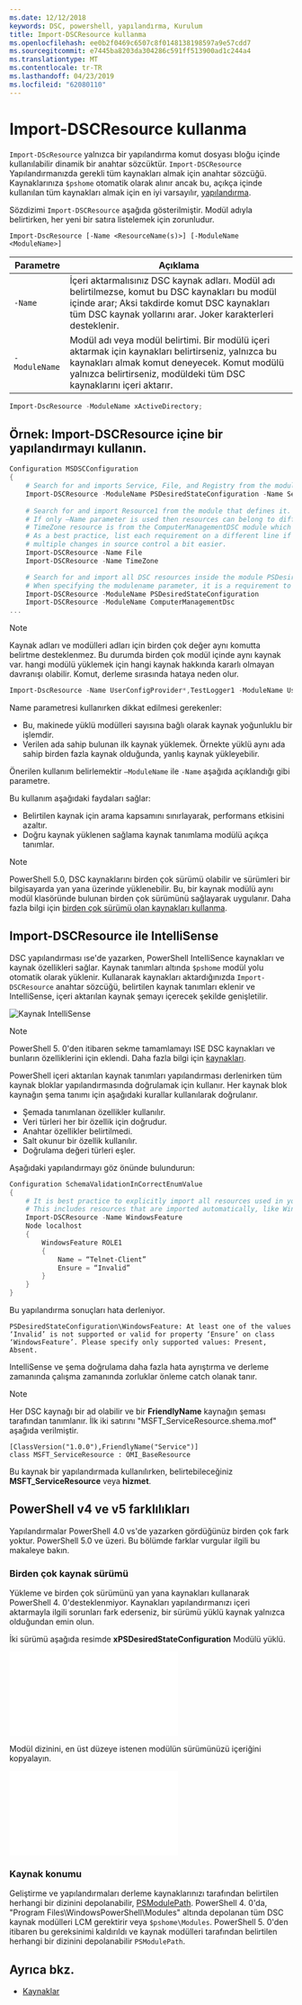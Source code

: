 ```yaml
---
ms.date: 12/12/2018
keywords: DSC, powershell, yapılandırma, Kurulum
title: Import-DSCResource kullanma
ms.openlocfilehash: ee0b2f0469c6507c8f0148138198597a9e57cdd7
ms.sourcegitcommit: e7445ba8203da304286c591ff513900ad1c244a4
ms.translationtype: MT
ms.contentlocale: tr-TR
ms.lasthandoff: 04/23/2019
ms.locfileid: "62080110"
---
```

# <a name="using-import-dscresource"></a>Import-DSCResource kullanma

`Import-DScResource` yalnızca bir yapılandırma komut dosyası bloğu içinde kullanılabilir dinamik bir anahtar sözcüktür. `Import-DSCResource` Yapılandırmanızda gerekli tüm kaynakları almak için anahtar sözcüğü. Kaynaklarınıza `$pshome` otomatik olarak alınır ancak bu, açıkça içinde kullanılan tüm kaynakları almak için en iyi varsayılır, [yapılandırma](Configurations.md).

Sözdizimi `Import-DSCResource` aşağıda gösterilmiştir.  Modül adıyla belirtirken, her yeni bir satıra listelemek için zorunludur.

```syntax
Import-DscResource [-Name <ResourceName(s)>] [-ModuleName <ModuleName>]
```

|Parametre  |Açıklama  |
|---------|---------|
|`-Name`|İçeri aktarmalısınız DSC kaynak adları. Modül adı belirtilmezse, komut bu DSC kaynakları bu modül içinde arar; Aksi takdirde komut DSC kaynakları tüm DSC kaynak yollarını arar. Joker karakterleri desteklenir.|
|`-ModuleName`|Modül adı veya modül belirtimi.  Bir modülü içeri aktarmak için kaynakları belirtirseniz, yalnızca bu kaynakları almak komut deneyecek. Komut modülü yalnızca belirtirseniz, modüldeki tüm DSC kaynaklarını içeri aktarır.|

```powershell
Import-DscResource -ModuleName xActiveDirectory;
```

## <a name="example-use-import-dscresource-within-a-configuration"></a>Örnek: Import-DSCResource içine bir yapılandırmayı kullanın.

```powershell
Configuration MSDSCConfiguration
{
    # Search for and imports Service, File, and Registry from the module PSDesiredStateConfiguration.
    Import-DSCResource -ModuleName PSDesiredStateConfiguration -Name Service, File, Registry
    
    # Search for and import Resource1 from the module that defines it.
    # If only –Name parameter is used then resources can belong to different PowerShell modules as well.
    # TimeZone resource is from the ComputerManagementDSC module which is not installed by default.
    # As a best practice, list each requirement on a different line if possible.  This makes reviewing
    # multiple changes in source control a bit easier.
    Import-DSCResource -Name File
    Import-DSCResource -Name TimeZone

    # Search for and import all DSC resources inside the module PSDesiredStateConfiguration.
    # When specifying the modulename parameter, it is a requirement to list each on a new line.
    Import-DSCResource -ModuleName PSDesiredStateConfiguration
    Import-DSCResource -ModuleName ComputerManagementDsc
...
```

> [!NOTE]
> Kaynak adları ve modülleri adları için birden çok değer aynı komutta belirtme desteklenmez. Bu durumda birden çok modül içinde aynı kaynak var. hangi modülü yüklemek için hangi kaynak hakkında kararlı olmayan davranışı olabilir. Komut, derleme sırasında hataya neden olur.
>
> ```powershell
> Import-DscResource -Name UserConfigProvider*,TestLogger1 -ModuleName UserConfigProv,PsModuleForTestLogger
> ```

Name parametresi kullanırken dikkat edilmesi gerekenler:

- Bu, makinede yüklü modülleri sayısına bağlı olarak kaynak yoğunluklu bir işlemdir.
- Verilen ada sahip bulunan ilk kaynak yüklemek. Örnekte yüklü aynı ada sahip birden fazla kaynak olduğunda, yanlış kaynak yükleyebilir.

Önerilen kullanım belirlemektir `–ModuleName` ile `-Name` aşağıda açıklandığı gibi parametre.

Bu kullanım aşağıdaki faydaları sağlar:

- Belirtilen kaynak için arama kapsamını sınırlayarak, performans etkisini azaltır.
- Doğru kaynak yüklenen sağlama kaynak tanımlama modülü açıkça tanımlar.

> [!NOTE]
> PowerShell 5.0, DSC kaynaklarını birden çok sürümü olabilir ve sürümleri bir bilgisayarda yan yana üzerinde yüklenebilir. Bu, bir kaynak modülü aynı modül klasöründe bulunan birden çok sürümünü sağlayarak uygulanır.
> Daha fazla bilgi için [birden çok sürümü olan kaynakları kullanma](sxsresource.md).

## <a name="intellisense-with-import-dscresource"></a>Import-DSCResource ile IntelliSense

DSC yapılandırması ıse'de yazarken, PowerShell IntelliSence kaynakları ve kaynak özellikleri sağlar. Kaynak tanımları altında `$pshome` modül yolu otomatik olarak yüklenir. Kullanarak kaynakları aktardığınızda `Import-DSCResource` anahtar sözcüğü, belirtilen kaynak tanımları eklenir ve IntelliSense, içeri aktarılan kaynak şemayı içerecek şekilde genişletilir.

![Kaynak IntelliSense](/media/resource-intellisense.png)

> [!NOTE]
> PowerShell 5. 0'den itibaren sekme tamamlamayı ISE DSC kaynakları ve bunların özelliklerini için eklendi. Daha fazla bilgi için [kaynakları](../resources/resources.md).

PowerShell içeri aktarılan kaynak tanımları yapılandırması derlenirken tüm kaynak bloklar yapılandırmasında doğrulamak için kullanır.
Her kaynak blok kaynağın şema tanımı için aşağıdaki kurallar kullanılarak doğrulanır.

- Şemada tanımlanan özellikler kullanılır.
- Veri türleri her bir özellik için doğrudur.
- Anahtar özellikler belirtilmedi.
- Salt okunur bir özellik kullanılır.
- Doğrulama değeri türleri eşler.

Aşağıdaki yapılandırmayı göz önünde bulundurun:

```powershell
Configuration SchemaValidationInCorrectEnumValue
{
    # It is best practice to explicitly import all resources used in your Configuration.
    # This includes resources that are imported automatically, like WindowsFeature.
    Import-DSCResource -Name WindowsFeature
    Node localhost
    {
        WindowsFeature ROLE1
        {
            Name = “Telnet-Client”
            Ensure = “Invalid”
        }
    }
}
```

Bu yapılandırma sonuçları hata derleniyor.

```output
PSDesiredStateConfiguration\WindowsFeature: At least one of the values ‘Invalid’ is not supported or valid for property ‘Ensure’ on class ‘WindowsFeature’. Please specify only supported values: Present, Absent.
```

IntelliSense ve şema doğrulama daha fazla hata ayrıştırma ve derleme zamanında çalışma zamanında zorluklar önleme catch olanak tanır.

> [!NOTE]
> Her DSC kaynağı bir ad olabilir ve bir **FriendlyName** kaynağın şeması tarafından tanımlanır. İlk iki satırını "MSFT_ServiceResource.shema.mof" aşağıda verilmiştir.
> ```syntax
> [ClassVersion("1.0.0"),FriendlyName("Service")]
> class MSFT_ServiceResource : OMI_BaseResource
> ```
> Bu kaynak bir yapılandırmada kullanılırken, belirtebileceğiniz **MSFT_ServiceResource** veya **hizmet**.

## <a name="powershell-v4-and-v5-differences"></a>PowerShell v4 ve v5 farklılıkları

Yapılandırmalar PowerShell 4.0 vs'de yazarken gördüğünüz birden çok fark yoktur. PowerShell 5.0 ve üzeri. Bu bölümde farklar vurgular ilgili bu makaleye bakın.

### <a name="multiple-resource-versions"></a>Birden çok kaynak sürümü

Yükleme ve birden çok sürümünü yan yana kaynakları kullanarak PowerShell 4. 0'desteklenmiyor. Kaynakları yapılandırmanızı içeri aktarmayla ilgili sorunları fark ederseniz, bir sürümü yüklü kaynak yalnızca olduğundan emin olun.

İki sürümü aşağıda resimde **xPSDesiredStateConfiguration** Modülü yüklü.

![Sabit birden çok kaynak sürümü](/media/multiple-resource-versions-broken.md)

Modül dizinini, en üst düzeye istenen modülün sürümünüzü içeriğini kopyalayın.

![Sabit birden çok kaynak sürümü](/media/multiple-resource-versions-fixed.md)

### <a name="resource-location"></a>Kaynak konumu

Geliştirme ve yapılandırmaları derleme kaynaklarınızı tarafından belirtilen herhangi bir dizinini depolanabilir, [PSModulePath](/powershell/developer/module/modifying-the-psmodulepath-installation-path). PowerShell 4. 0'da, "Program Files\WindowsPowerShell\Modules" altında depolanan tüm DSC kaynak modülleri LCM gerektirir veya `$pshome\Modules`. PowerShell 5. 0'den itibaren bu gereksinimi kaldırıldı ve kaynak modülleri tarafından belirtilen herhangi bir dizinini depolanabilir `PSModulePath`.

## <a name="see-also"></a>Ayrıca bkz.

- [Kaynaklar](../resources/resources.md)

